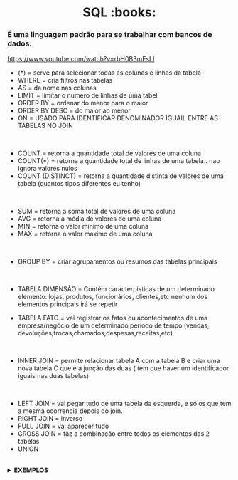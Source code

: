 <h1 align="center">SQL :books:</h1>

<h3>É uma linguagem padrão para se trabalhar com bancos de dados.</h3>

https://www.youtube.com/watch?v=rbH0B3mFsLI


* (*) = serve para selecionar todas as colunas e linhas da tabela
* WHERE = cria filtros nas tabelas
* AS = da nome nas colunas
* LIMIT = limitar  o numero de linhas de uma tabel
* ORDER BY = ordenar do menor para o maior
* ORDER BY DESC = do maior ao menor
* ON = USADO PARA IDENTIFICAR DENOMINADOR IGUAIL ENTRE AS TABELAS NO JOIN
<br>

* COUNT = retorna a quantidade total de valores de uma coluna
* COUNT(*) = retorna a quantidade total de linhas de uma tabela.. nao ignora valores nulos
* COUNT (DISTINCT) = retorna a quantidade distinta de valores de uma tabela (quantos tipos diferentes eu tenho)
<br>

* SUM = retorna a soma total de valores de uma coluna
* AVG =  retorna a média de valores de uma coluna
* MIN = retorna o valor mínimo de uma coluna
* MAX = retorna o valor maximo de uma coluna
<br>

* GROUP BY = criar agrupamentos ou resumos das tabelas principais
<br>

* TABELA DIMENSÃO = Contém caracterpisticas de um determinado elemento: lojas, produtos, funcionários, clientes,etc
   nenhum dos elementos principais irá se repetir

* TABELA FATO = vai registrar os fatos ou acontecimentos de uma empresa/negócio de um determinado periodo de tempo (vendas, devoluções,trocas,chamados,despesas,receitas,etc)
<br>

* INNER JOIN = permite relacionar tabela A com a tabela B e criar uma nova tabela C que é a junção das duas ( tem que haver um identificador iguais nas duas tabelas)

<br>

* LEFT JOIN = vai pegar tudo de uma tabela da esquerda, e só os que tem a mesma ocorrencia depois do join.
* RIGHT JOIN = inverso 
* FULL JOIN = vai aparecer tudo 
* CROSS JOIN = faz a combinação entre todos os elementos das 2 tabelas 
* UNION 

<br>

<details>
   <summary><strong>EXEMPLOS</strong></summary>
   <br>


        SELECT Nome, Sobrenome, Estado   // colunas que eu quero ver
        FROM Clientes                    // nome da tabela
        WHERE Estado = 'São Paulo';      // onde o estado for São Paulo

<br>
 
        SELECT Nome, Sobrenome, Estado                             // colunas que eu quero ver
        FROM Clientes                                              // nome da tabela
        WHERE (Estado = 'São Paulo') AND (Cidade = 'Santos');      // onde o estado for São Paulo e cidade for igual a Santos

<br>

        CREATE TABLE Funcionários{ --> criar tabela + nome da tabela 
        ID INT
        Nome VARCHAR{100}
        }
<br>

        SELECT * FROM actor;       -> actor nome da tabela
<br>



        ou SELECT * FROM sacquila.actor     -> sacquila nome do banco de dados
   
<br>



        SELECT Col1, Col2            -> selecionar colunas específicas
        FROM (nome da tabela);            
<br>


        SELECT 
           Col1 AS "Coluna 1"     //vai mudar o nome da columa
           Col2 AS "Coluna 2"   
        FROM (nome da tabela);
<br>


        SELECT
            Nome 
            Setor
        FROM (nome da tabela) 
        WHERE setor = 'energia';
        LIMIT 2;   --> limitar o numero de linhas de uma tabela

<br>
   
        SELECT 
            Nome 
        FROM Resultados; 
           ( selecionar a coluna de nome que está na tabela resultado)

<br>    

        // selecionar todas as colunas da tabela cliente onde a idade for...

        SELECT * FROM TB_CLIENTES WHERE IDADE > 22;

        SELECT * FROM TB_CLIENTES WHERE IDADE < 22;

        SELECT * FROM TB_CLIENTES WHERE IDADE <= 22;

<br>

        ORDER BY Col3;   ----> permite ordenar uma tabela a partir de uma coluna de forma ascendente

<br>
   
        ORDER BY Col3 DESC; ----> ordena do maior ao menor.

<br>
   
        SELECT 
            COUNT (DISTINCT Escolaridade)
            FROM clientes;   ----> contar a quantidade de clientes
   
<br>
   
        SELECT 
           COUNT (Nome)
           FROM clientes;   ----> contar a quantidade de clientes
<br>

       SELECT 
           sexo
           COUNT(*) AS 'quantidade de clientes'
       FROM clientes
       GROUP BY sexo;

<br>
   
       SELECT
          tabela_A.Coluna1,
          tabela_B.Coluna2,
          tabela_B.Coluna3
       FROM
          tabela_A
       INNER JOIN tabela_B
          ON tabela_A.id_chave_estrangeira = Tabela_B.id_chave_primaria

<br>

        //inserir valores

        INSERT INTO TB_PRODUTOS 
          (PRODUTO, NOME, EMBALAGEM, TAMANHO, SABOR, PRECO_LISTA) 
        VALUES 
          ('1040107', 'Light - 350 ml - Melância', 'Lata', '350 ml', 'Melância', 4.56);

<br>

        //alterar informaçoes 

        UPDATE TB_PRODUTOS SET 
           EMBALAGEM = 'Lata',
           PRECO_LISTA = 2.46 
        WHERE PRODUTO = '544931';

        UPDATE TB_PRODUTOS SET 
           EMBALAGEM = 'Garrafa'
        WHERE PRODUTO = '1078680';

<br>

        //para deletar registros

        DELETE FROM TB_PRODUTOS
        WHERE PRODUTO = '1078680';

<br>

        // clientes possuem o último sobrenome Mattos

        SELECT * FROM TABELA_DE_CLIENTES 
        WHERE NOME LIKE '%Mattos'

<br>

        SELECT * FROM TABELA_DE_PRODUTOS WHERE SABOR LIKE '%Maca%' AND EMBALAGEM = 'PET';

<br>

        SELECT * FROM TABELA_DE_CLIENTES WHERE CIDADE IN ('Rio de Janeiro','Sao Paulo') AND (IDADE >= 20 AND IDADE <= 22);

<br>

        // vai aparecer quantos bairros diferentes tem na cidade do Rio de Janeiro 

        SELECT DISTINCT BAIRRO FROM TABELA_DE_CLIENTES
        WHERE CIDADE = 'Rio de Janeiro'

<br>

        SELECT
                A.COD_HASH  AS CODIGOA,
                A.ARQ_LOCAL AS ARQUIVOA,
                B.COD_AREA  AS CODIGOB
        FROM 
                AUTOM_ARQUIVOS A
        INNER JOIN
                AUTOM_AREAS_X_USU B
        ON
                A.DAT_CADASTRO = B.DAT_CADASTRO

<br>
           
  </details>


